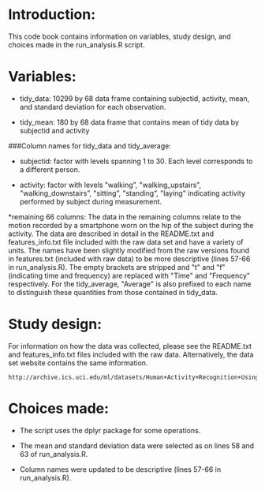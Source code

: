 Introduction:
=============

This code book contains information on variables, study design, and choices made in the run_analysis.R script.

Variables:
==========

* tidy_data: 10299 by 68 data frame containing subjectid, activity, mean, and standard deviation for each observation.

* tidy_mean: 180 by 68 data frame that contains mean of tidy data by subjectid and activity


###Column names for tidy_data and tidy_average:


* subjectid: factor with levels spanning 1 to 30. Each level corresponds to a different person.

* activity: factor with levels "walking”, "walking_upstairs”, "walking_downstairs”, "sitting”, "standing”, "laying" indicating activity performed by subject during measurement. 
 
*remaining 66 columns: The data in the remaining columns relate to the motion recorded by a smartphone worn on the hip of the subject during the activity. The data are described in detail in the README.txt and features_info.txt file included with the raw data set and have a variety of units. The names have been slightly modified from the raw versions found in features.txt (included with raw data) to be more descriptive (lines 57-66 in run_analysis.R). The empty brackets are stripped and "t" and "f" (indicating time and frequency) are replaced with "Time" and "Frequency" respectively. For the tidy_average, "Average" is also prefixed to each name to distinguish these quantities from those contained in tidy_data.


Study design:
=============

For information on how the data was collected, please see the README.txt and features_info.txt files included with the raw data. Alternatively, the data set website contains the same information.

    http://archive.ics.uci.edu/ml/datasets/Human+Activity+Recognition+Using+Smartphones 


Choices made:
=============
 
* The script uses the dplyr package for some operations.

* The mean and standard deviation data were selected as on lines 58 and 63 of run_analysis.R. 

* Column names were updated to be descriptive (lines 57-66 in run_analysis.R).

